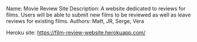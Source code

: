 Name: Movie Review Site
Description: A website dedicated to reviews for films. Users will be able to submit new films to be reviewed as well as leave reviews for existing films.
Authors: Matt, JR, Serge, Vera

Heroku site: https://film-review-website.herokuapp.com/
